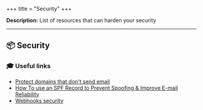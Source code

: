 +++
title = "Security"
+++

**Description:** List of resources that can harden your security

---

## 📦 Security

### 🎓 Useful links

- [Protect domains that don't send email](https://www.gov.uk/guidance/protect-domains-that-dont-send-email)
- [How To use an SPF Record to Prevent Spoofing & Improve E-mail Reliability](https://www.digitalocean.com/community/tutorials/how-to-use-an-spf-record-to-prevent-spoofing-improve-e-mail-reliability)
- [Webhooks security](https://webhooks.fyi/security/intro)

